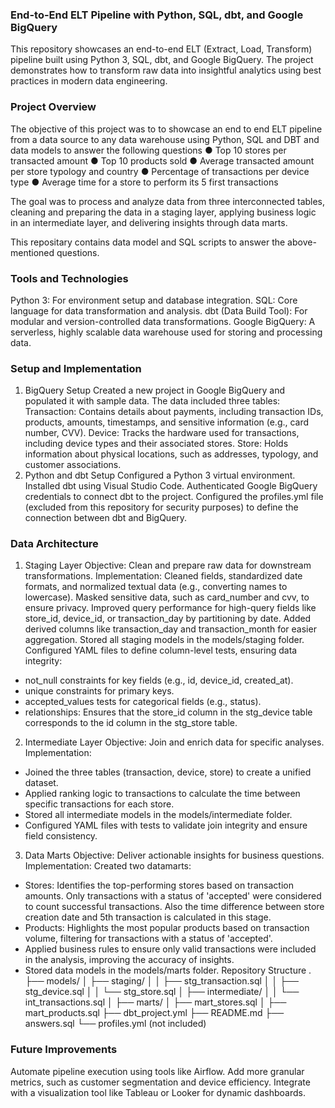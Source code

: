 ### End-to-End ELT Pipeline with Python, SQL, dbt, and Google BigQuery
This repository showcases an end-to-end ELT (Extract, Load, Transform) pipeline built using Python 3, SQL, dbt, and Google BigQuery. The project demonstrates how to transform raw data into insightful analytics using best practices in modern data engineering.

### Project Overview
The objective of this project was to to showcase an end to end ELT pipeline from a data source to any data warehouse using Python, SQL and DBT and data models to answer the following questions
● Top 10 stores per transacted amount
● Top 10 products sold
● Average transacted amount per store typology and country
● Percentage of transactions per device type
● Average time for a store to perform its 5 first transactions

The goal was to process and analyze data from three interconnected tables, cleaning and preparing the data in a staging layer, applying business logic in an intermediate layer, and delivering insights through data marts.

This repositary contains data model and SQL scripts to answer the above-mentioned questions.

### Tools and Technologies
Python 3: For environment setup and database integration.
SQL: Core language for data transformation and analysis.
dbt (Data Build Tool): For modular and version-controlled data transformations.
Google BigQuery: A serverless, highly scalable data warehouse used for storing and processing data.

### Setup and Implementation
1. BigQuery Setup
Created a new project in Google BigQuery and populated it with sample data.
The data included three tables:
Transaction: Contains details about payments, including transaction IDs, products, amounts, timestamps, and sensitive information (e.g., card number, CVV).
Device: Tracks the hardware used for transactions, including device types and their associated stores.
Store: Holds information about physical locations, such as addresses, typology, and customer associations.
2. Python and dbt Setup
Configured a Python 3 virtual environment.
Installed dbt using Visual Studio Code.
Authenticated Google BigQuery credentials to connect dbt to the project.
Configured the profiles.yml file (excluded from this repository for security purposes) to define the connection between dbt and BigQuery.

### Data Architecture
1. Staging Layer
Objective: Clean and prepare raw data for downstream transformations.
Implementation:
Cleaned fields, standardized date formats, and normalized textual data (e.g., converting names to lowercase).
Masked sensitive data, such as card_number and cvv, to ensure privacy.
Improved query performance for high-query fields like store_id, device_id, or transaction_day by partitioning by date.
Added derived columns like transaction_day and transaction_month for easier aggregation.
Stored all staging models in the models/staging folder.
Configured YAML files to define column-level tests, ensuring data integrity:
- not_null constraints for key fields (e.g., id, device_id, created_at).
- unique constraints for primary keys.
- accepted_values tests for categorical fields (e.g., status).
- relationships: Ensures that the store_id column in the stg_device table corresponds to the id column in the stg_store table.

2. Intermediate Layer
Objective: Join and enrich data for specific analyses.
Implementation:
- Joined the three tables (transaction, device, store) to create a unified dataset.
- Applied ranking logic to transactions to calculate the time between specific transactions for each store.
- Stored all intermediate models in the models/intermediate folder.
- Configured YAML files with tests to validate join integrity and ensure field consistency.

3. Data Marts
Objective: Deliver actionable insights for business questions.
Implementation:
Created two datamarts:
- Stores: Identifies the top-performing stores based on transaction amounts. Only transactions with a status of 'accepted' were considered to count successful transactions.
Also the time difference between store creation date and 5th transaction is calculated in this stage.
- Products: Highlights the most popular products based on transaction volume, filtering for transactions with a status of 'accepted'.
- Applied business rules to ensure only valid transactions were included in the analysis, improving the accuracy of insights.
- Stored data models in the models/marts folder.
Repository Structure
.
├── models/
│   ├── staging/
│   │   ├── stg_transaction.sql
│   │   ├── stg_device.sql
│   │   └── stg_store.sql
│   ├── intermediate/
│   │   └── int_transactions.sql
│   ├── marts/
│       ├── mart_stores.sql
│       ├── mart_products.sql
├── dbt_project.yml
├── README.md
├── answers.sql
└── profiles.yml (not included)

### Future Improvements
Automate pipeline execution using tools like Airflow.
Add more granular metrics, such as customer segmentation and device efficiency.
Integrate with a visualization tool like Tableau or Looker for dynamic dashboards.